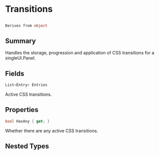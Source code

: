 # Transitions

## 
```c#
Derives from object
```

## Summary

Handles the storage, progression and application of CSS transitions for a singleUI.Panel.
## Fields

```c#
List<Entry> Entries
```
Active CSS transitions.
## Properties

```c#
bool HasAny { get; } 
```
Whether there are any active CSS transitions.
## Nested Types

